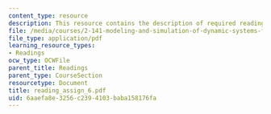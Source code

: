 ```yaml
---
content_type: resource
description: This resource contains the description of required readings.
file: /media/courses/2-141-modeling-and-simulation-of-dynamic-systems-fall-2006/6aaefa8e3256c2394103baba158176fa_reading_assign_6.pdf
file_type: application/pdf
learning_resource_types:
- Readings
ocw_type: OCWFile
parent_title: Readings
parent_type: CourseSection
resourcetype: Document
title: reading_assign_6.pdf
uid: 6aaefa8e-3256-c239-4103-baba158176fa
---
```

